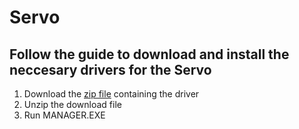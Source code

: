 # Servo
## Follow the guide to download and install the neccesary drivers for the Servo

1. Download the [zip file](https://github.com/ZeyadGamal/Cyber-Physical-Systems/blob/master/Servo/SERVO_86_64_USB2.zip) containing the driver
2. Unzip the download file
3. Run MANAGER.EXE
